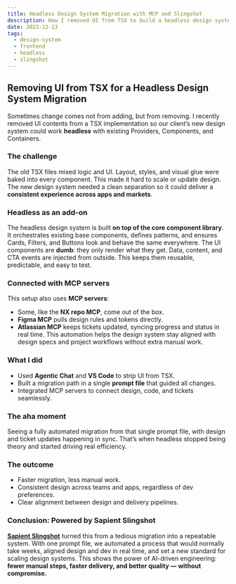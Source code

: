```yaml
---
title: Headless Design System Migration with MCP and Slingshot
description: How I removed UI from TSX to build a headless design system layer on top of a core component library, connected with MCP servers, and powered by Sapient Slingshot.
date: 2023-12-13
tags:
  - design-system
  - frontend
  - headless
  - slingshot
---
```


## Removing UI from TSX for a Headless Design System Migration

Sometimes change comes not from adding, but from removing. I recently removed UI contents from a TSX implementation so our client’s new design system could work **headless** with existing Providers, Components, and Containers.

### The challenge
The old TSX files mixed logic and UI. Layout, styles, and visual glue were baked into every component. This made it hard to scale or update design. The new design system needed a clean separation so it could deliver a **consistent experience across apps and markets**.

### Headless as an add-on
The headless design system is built **on top of the core component library**. It orchestrates existing base components, defines patterns, and ensures Cards, Filters, and Buttons look and behave the same everywhere.
The UI components are **dumb**: they only render what they get. Data, content, and CTA events are injected from outside. This keeps them reusable, predictable, and easy to test.

### Connected with MCP servers
This setup also uses **MCP servers**:
- Some, like the **NX repo MCP**, come out of the box.
- **Figma MCP** pulls design rules and tokens directly.
- **Atlassian MCP** keeps tickets updated, syncing progress and status in real time.
This automation helps the design system stay aligned with design specs and project workflows without extra manual work.

### What I did
- Used **Agentic Chat** and **VS Code** to strip UI from TSX.
- Built a migration path in a single **prompt file** that guided all changes.
- Integrated MCP servers to connect design, code, and tickets seamlessly.

### The aha moment
Seeing a fully automated migration from that single prompt file, with design and ticket updates happening in sync. That’s when headless stopped being theory and started driving real efficiency.

### The outcome
- Faster migration, less manual work.
- Consistent design across teams and apps, regardless of dev preferences.
- Clear alignment between design and delivery pipelines.

### Conclusion: Powered by Sapient Slingshot
[**Sapient Slingshot**](https://www.publicissapient.com/sapient-ai/sapient-slingshot) turned this from a tedious migration into a repeatable system.
With one prompt file, we automated a process that would normally take weeks, aligned design and dev in real time, and set a new standard for scaling design systems.
This shows the power of AI-driven engineering: **fewer manual steps, faster delivery, and better quality — without compromise.**
